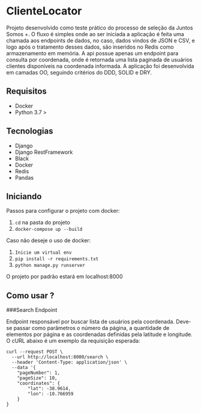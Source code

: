 # ClienteLocator

Projeto desenvolvido como teste prático do processo de seleção da Juntos Somos +. O fluxo é simples onde ao ser iniciada a aplicação
é feita uma chamada aos endpoints de dados, no caso, dados vindos de JSON e CSV, e logo após o tratamento desses dados, são inseridos no
Redis como armazenamento em memória. A api possue apenas um endpoint para consulta por coordenada, onde é retornada uma lista paginada de 
usuários clientes disponíveis na coordenada informada. A aplicação foi desenvolvida em camadas OO, seguindo critérios do DDD, SOLID e DRY.

## Requisitos

* Docker
* Python 3.7 >

## Tecnologias

* Django
* Django RestFramework 
* Black
* Docker
* Redis
* Pandas


## Iniciando

Passos para configurar o projeto com docker:

1. `cd` na pasta do projeto
2. `docker-compose up --build`

Caso não deseje o uso de docker:
1. `Inicie um virtual env`
3. `pip install -r requirements.txt`
2. `python manage.py runserver`

O projeto por padrão estará em localhost:8000 

## Como usar ? 

###Search Endpoint

Endpoint responsável por buscar lista de usuários pela coordenada. Deve-se passar como parâmetros o número da página, 
a quantidade de elementos por página e as coordenadas definidas pela latitude e longitude. O cURL abaixo é um exemplo 
da requisição esperada: 

```
curl --request POST \
  --url http://localhost:8000/search \
  --header 'Content-Type: application/json' \
  --data '{
	"pageNumber": 1,
	"pageSize": 10,
	"coordinates": {
		"lat": -38.9614,
		"lon": -10.766959
	}
}
```





